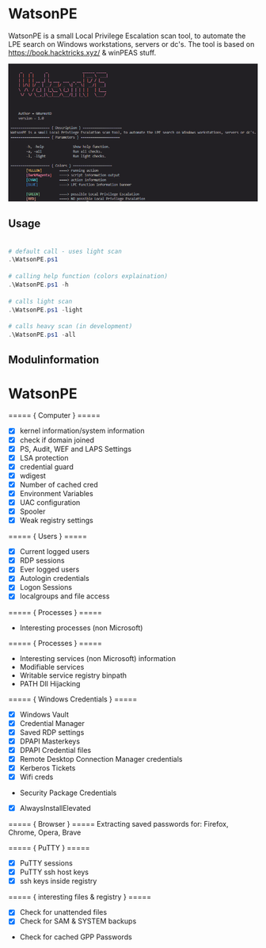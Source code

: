 # WatsonPE
WatsonPE is a small Local Privilege Escalation scan tool, to automate the LPE search on Windows workstations, servers or dc's.
The tool is based on https://book.hacktricks.xyz/ & winPEAS stuff.

<img src="WatsonPE.png" alt="WatsonPE"/>

## Usage

```PowerShell

# default call - uses light scan
.\WatsonPE.ps1

# calling help function (colors explaination)
.\WatsonPE.ps1 -h

# calls light scan
.\WatsonPE.ps1 -light

# calls heavy scan (in development)
.\WatsonPE.ps1 -all
```

## Modulinformation
# WatsonPE

===== { Computer } =====
- [x] kernel information/system information
- [x] check if domain joined
- [x] PS, Audit, WEF and LAPS Settings
- [x] LSA protection
- [x] credential guard
- [x] wdigest
- [x] Number of cached cred
- [x] Environment Variables
- [x] UAC configuration
- [x] Spooler
- [x] Weak registry settings

===== { Users } =====
- [x] Current logged users
- [x] RDP sessions
- [x] Ever logged users
- [x] Autologin credentials
- [x] Logon Sessions
- [x] localgroups and file access

===== { Processes } =====
- Interesting processes (non Microsoft)

===== { Processes } =====
- Interesting services (non Microsoft) information
- Modifiable services
- Writable service registry binpath
- PATH Dll Hijacking

===== { Windows Credentials } =====
- [x] Windows Vault
- [x] Credential Manager
- [x] Saved RDP settings
- [x] DPAPI Masterkeys
- [x] DPAPI Credential files
- [x] Remote Desktop Connection Manager credentials
- [x] Kerberos Tickets
- [x] Wifi creds
- Security Package Credentials
- [x] AlwaysInstallElevated

===== { Browser } =====
Extracting saved passwords for: Firefox, Chrome, Opera, Brave

===== { PuTTY } =====
- [x] PuTTY sessions
- [x] PuTTY ssh host keys
- [x] ssh keys inside registry

===== { interesting files & registry } =====
- [x] Check for unattended files
- [x] Check for SAM & SYSTEM backups
- Check for cached GPP Passwords

